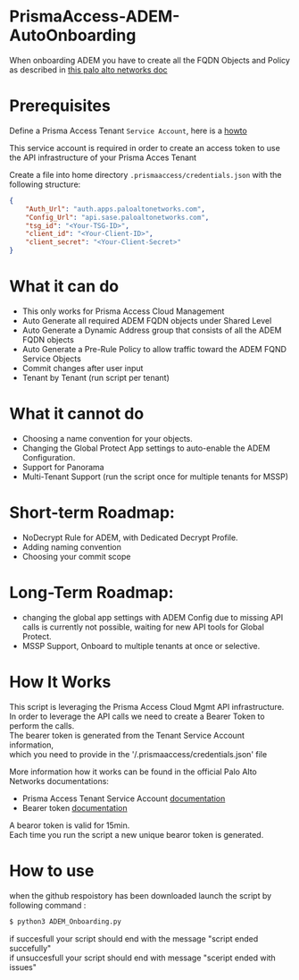 # PrismaAccess-ADEM-AutoOnboarding
When onboarding ADEM you have to create all the FQDN Objects and Policy as described in [this palo alto networks doc](https://docs.paloaltonetworks.com/autonomous-dem/autonomous-dem-admin/get-started-with-adem/enable-adem-for-mobile-users/enable-adem-in-cloud-managed-pa-mu#enable-autonomous-dem-in-cloud-managed-prisma-access)

# Prerequisites

Define a Prisma Access Tenant `Service Account`, here is a [howto](https://docs.paloaltonetworks.com/common-services/identity-and-access-access-management/manage-identity-and-access/add-service-accounts)

This service account is required in order to create an access token to use the API infrastructure of your Prisma Acces Tenant

Create a file into home directory `.prismaaccess/credentials.json` with the following structure:

```json
{
    "Auth_Url": "auth.apps.paloaltonetworks.com",
    "Config_Url": "api.sase.paloaltonetworks.com",
    "tsg_id": "<Your-TSG-ID>",
    "client_id": "<Your-Client-ID>",
    "client_secret": "<Your-Client-Secret>"
}
```

# What it can do

- This only works for Prisma Access Cloud Management
- Auto Generate all required ADEM FQDN objects under Shared Level
- Auto Generate a Dynamic Address group that consists of all the ADEM FQDN objects
- Auto Generate a Pre-Rule Policy to allow traffic toward the ADEM FQND Service Objects
- Commit changes after user input
- Tenant by Tenant (run script per tenant)

# What it cannot do

- Choosing a name convention for your objects.
- Changing the Global Protect App settings to auto-enable the ADEM Configuration.
- Support for Panorama
- Multi-Tenant Support (run the script once for multiple tenants for MSSP)

# Short-term Roadmap:

- NoDecrypt Rule for ADEM, with Dedicated Decrypt Profile.
- Adding naming convention
- Choosing your commit scope

# Long-Term Roadmap:

- changing the global app settings with ADEM Config 
due to missing API calls is currently not possible, waiting for new API tools for Global Protect.
- MSSP Support, Onboard to multiple tenants at once or selective. 

# How It Works
This script is leveraging the Prisma Access Cloud Mgmt API infrastructure.<br>
In order to leverage the API calls we need to create a Bearer Token to perform the calls.<br>
The bearer token is generated from the Tenant Service Account information,<br>which you need to provide in the '/.prismaaccess/credentials.json' file<br>

More information how it works can be found in the official Palo Alto Networks documentations:
- Prisma Access Tenant Service Account [documentation](https://pan.dev/sase/docs/getstarted/)
- Bearer token [documentation](https://pan.dev/sase/docs/access-tokens/)

A bearor token is valid for 15min.<br>
Each time you run the script a new unique bearor token is generated.<br>

# How to use
when the github respoistory has been downloaded launch the script by following command :
```bash
$ python3 ADEM_Onboarding.py
```
if succesfull your script should end with the message "script ended succefully"<br>
if unsuccesfull your script should end with message "sceript ended with issues"
